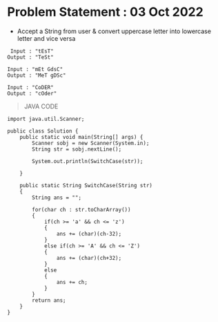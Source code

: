 # Problem Statement : 03 Oct 2022


- Accept a String from user & convert uppercase letter into lowercase letter and vice versa<br>

```
 Input : "tEsT"
Output : "TeSt"

Input : "mEt GdsC"
Output : "MeT gDSc"

Input : "CoDER"
Output : "cOder"

```


> JAVA CODE

```
import java.util.Scanner;

public class Solution {
    public static void main(String[] args) {
        Scanner sobj = new Scanner(System.in);
        String str = sobj.nextLine();

        System.out.println(SwitchCase(str));
        
    }

    public static String SwitchCase(String str)
    {
        String ans = "";

        for(char ch : str.toCharArray())
        {
            if(ch >= 'a' && ch <= 'z')
            {
                ans += (char)(ch-32);
            }
            else if(ch >= 'A' && ch <= 'Z')
            {
                ans += (char)(ch+32);
            }
            else
            {
                ans += ch;
            }
        }
        return ans;
    }
}
```



